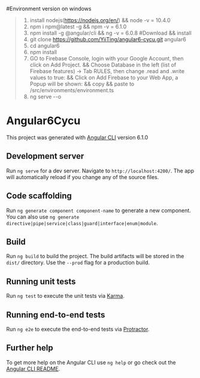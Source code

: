 #Environment version on windows
> 	1. install nodejs(https://nodejs.org/en/) && node -v = 10.4.0
> 	2. npm i npm@latest -g && npm -v = 6.1.0
> 	3. npm install -g @angular/cli && ng -v = 6.0.8
#Download && install
> 	1. git clone https://github.com/YiiTing/angular6-cycu.git angular6
> 	2. cd angular6
> 	3. npm install
> 	4. GO to Firebase Console, login with your Google Account, then click on Add Project.
>		&& Choose Database in the left (list of Firebase features) -> Tab RULES, then change .read and .write values to true:
>		&& Click on Add Firebase to your Web App, a Popup will be shown:
>		<script src="https://www.gstatic.com/firebasejs/5.1.0/firebase.js"></script>
>		<script>
>		 // Initialize Firebase
>		  var config = {
>			apiKey: "xxxxxxxxxxxxxxxxxxxx",
>			authDomain: "xxxxxxxxxxxxxxxxxxxx",
>			databaseURL: "xxxxxxxxxxxxxxxxxxxx",
>			projectId: "xxxxxxxxxxxxxxxxxxxx",
>			storageBucket: "xxxxxxxxxxxxxxxxxxxx",
>			messagingSenderId: "xxxxxxxxxxxxxxxxxxxx"
>		 };
>		 firebase.initializeApp(config);
>		</script>
>		&& copy 
>		&& paste to /src/environments/environment.ts
>	5. ng serve --o
		
# Angular6Cycu

This project was generated with [Angular CLI](https://github.com/angular/angular-cli) version 6.1.0

## Development server

Run `ng serve` for a dev server. Navigate to `http://localhost:4200/`. The app will automatically reload if you change any of the source files.

## Code scaffolding

Run `ng generate component component-name` to generate a new component. You can also use `ng generate directive|pipe|service|class|guard|interface|enum|module`.

## Build

Run `ng build` to build the project. The build artifacts will be stored in the `dist/` directory. Use the `--prod` flag for a production build.

## Running unit tests

Run `ng test` to execute the unit tests via [Karma](https://karma-runner.github.io).

## Running end-to-end tests

Run `ng e2e` to execute the end-to-end tests via [Protractor](http://www.protractortest.org/).

## Further help

To get more help on the Angular CLI use `ng help` or go check out the [Angular CLI README](https://github.com/angular/angular-cli/blob/master/README.md).
